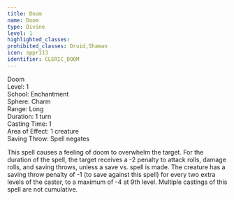 ```yaml
---
title: Doom
name: Doom
type: Divine
level: 1
highlighted_classes: 
prohibited_classes: Druid,Shaman
icon: sppr113
identifier: CLERIC_DOOM
---
```

Doom  
Level: 1  
School: Enchantment  
Sphere: Charm  
Range: Long  
Duration: 1 turn  
Casting Time: 1  
Area of Effect: 1 creature  
Saving Throw: Spell negates  
  
This spell causes a feeling of doom to overwhelm the target. For the duration of the spell, the target receives a -2 penalty to attack rolls, damage rolls, and saving throws, unless a save vs. spell is made. The creature has a saving throw penalty of -1 (to save against this spell) for every two extra levels of the caster, to a maximum of -4 at 9th level. Multiple castings of this spell are not cumulative.  
